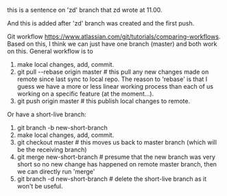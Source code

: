 this is a sentence on 'zd' branch that zd wrote at 11.00.

And this is added after 'zd' branch was created and the first push.

Git workflow https://www.atlassian.com/git/tutorials/comparing-workflows.
Based on this, I think we can just have one branch (master) and both work on this. General workflow is to
1. make local changes, add, commit.
2. git pull --rebase origin master # this pull any new changes made on remote since last sync to local repo. The reason to 'rebase' is that I guess we have a more or less linear working process than each of us working on a specific feature (at the moment...). 
3. git push origin master # this publish local changes to remote.

Or have a short-live branch:
1. git branch -b new-short-branch
2. make local changes, add, commit.
3. git checkout master # this moves us back to master branch (which will be the receiving branch)
4. git merge new-short-branch # presume that the new branch was very short so no new change has happened on remote master branch, then we can directly run 'merge'
5. git branch -d new-short-branch # delete the short-live branch as it won't be useful.
